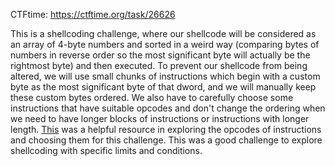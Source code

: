 CTFtime: https://ctftime.org/task/26626

This is a shellcoding challenge, where our shellcode will be considered as an array of 4-byte numbers
and sorted in a weird way (comparing bytes of numbers in reverse order so the most significant byte will
actually be the rightmost byte) and then executed. To prevent our shellcode from being altered, we will
use small chunks of instructions which begin with a custom byte as the most significant byte of that dword, and we will manually keep these custom bytes ordered.
We also have to carefully choose some instructions that have suitable opcodes and don't change the ordering
when we need to have longer blocks of instructions or instructions with longer length. [This](http://ref.x86asm.net/coder64.html) was a helpful resource in exploring the opcodes of instructions and choosing them for this challenge. This was a good challenge to explore shellcoding with specific limits and conditions.
